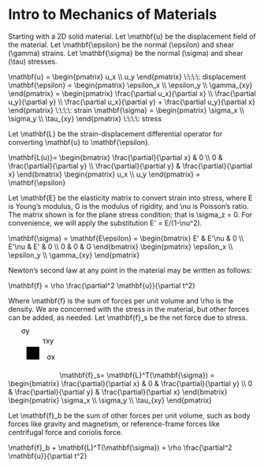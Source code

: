 # Intro to Mechanics of Materials

Starting with a 2D solid material.  Let <la-tex>\mathbf{u}</la-tex> be the displacement field of the material.  Let <la-tex>\mathbf{\epsilon}</la-tex> be the normal <la-tex>(\epsilon)</la-tex> and shear <la-tex>(\gamma)</la-tex> strains.  Let <la-tex>\mathbf{\sigma}</la-tex> be the normal <la-tex>(\sigma)</la-tex> and shear <la-tex>(\tau)</la-tex> stresses.

<la-tex display="block">
\mathbf{u} = 
\begin{pmatrix}
  u_x \\ u_y
\end{pmatrix} \:\:\:\: displacement
</la-tex>

<la-tex display="block">
\mathbf{\epsilon} =
\begin{pmatrix}
  \epsilon_x \\ \epsilon_y \\ \gamma_{xy}
\end{pmatrix} =
\begin{pmatrix}
  \frac{\partial u_x}{\partial x} \\
  \frac{\partial u_y}{\partial y} \\
  \frac{\partial u_x}{\partial y} +
  \frac{\partial u_y}{\partial x}
\end{pmatrix} \:\:\:\: strain
</la-tex>

<la-tex display="block">
  \mathbf{\sigma} =
  \begin{pmatrix}
    \sigma_x \\ \sigma_y \\ \tau_{xy}
  \end{pmatrix} \:\:\:\: stress
</la-tex>

Let <la-tex>\mathbf{L}</la-tex> be the strain-displacement differential operator for converting <la-tex>\mathbf{u}</la-tex> to <la-tex>\mathbf{\epsilon}</la-tex>.

<la-tex display="block">
\mathbf{L(u)}=
\begin{bmatrix}
  \frac{\partial}{\partial x} & 0 \\
  0 & \frac{\partial}{\partial y} \\
  \frac{\partial}{\partial y} &
  \frac{\partial}{\partial x}
\end{bmatrix}
\begin{pmatrix}
  u_x \\ u_y
\end{pmatrix}
= \mathbf{\epsilon}
</la-tex>

Let <la-tex>\mathbf{E}</la-tex> be the elasticity matrix to convert strain into stress, where <la-tex>E</la-tex> is Young’s modulus, <la-tex>G</la-tex> is the modulus of rigidity, and <la-tex>\nu</la-tex> is Poisson’s ratio.  The matrix shown is for the plane stress condition; that is <la-tex>\sigma_z = 0</la-tex>.  For convenience, we will apply the substitution <la-tex>E' = E/(1-\nu^2)</la-tex>.

<la-tex display="block">
  \mathbf{\sigma} =
  \mathbf{E\epsilon} =
  \begin{bmatrix}
    E' & E'\nu & 0 \\
    E'\nu & E' & 0 \\
    0 & 0 & G
  \end{bmatrix}
  \begin{pmatrix}
    \epsilon_x \\ \epsilon_y \\ \gamma_{xy}
  \end{pmatrix}
</la-tex>

Newton’s second law at any point in the material may be written as follows:

<la-tex display="block">
  \mathbf{f} = \rho
  \frac{\partial^2 \mathbf{u}}{\partial t^2}
</la-tex>

Where <la-tex>\mathbf{f}</la-tex> is the sum of forces per unit volume and <la-tex>\rho</la-tex> is the density.  We are concerned with the stress in the material, but other forces can be added, as needed.  Let <la-tex>\mathbf{f}_s</la-tex> be the net force due to stress.
  
<svg width="100" height="100">
  <defs>
    <marker id="arrow" markerWidth="6" markerHeight="4" refX="4" refY="2" orient="auto-start-reverse">
      <path d="M 0 0 L 6 2 L 0 4 z" />
    </marker>
  </defs>
  <polygon points="37,37 63,37 63,63 37,63" />
  <text x="43" y="10" text-anchor="end" >
    σ<tspan class="subscript">y</tspan>
  </text>
  <text x="95" y="63" text-anchor="end" >
    σ<tspan class="subscript">x</tspan>
  </text>
  <text x="70" y="30" text-anchor="start" >
    τ<tspan class="subscript">xy</tspan>
  </text>
  <line x1="50" y1="30" x2="50" y2="10" class="arrow" />
  <line x1="50" y1="70" x2="50" y2="90" class="arrow" />
  <line x1="30" y1="50" x2="10" y2="50" class="arrow" />
  <line x1="70" y1="50" x2="90" y2="50" class="arrow" />
  <line x1="40" y1="32" x2="60" y2="32" class="arrow" />
  <line x1="60" y1="68" x2="40" y2="68" class="arrow" />
  <line x1="32" y1="40" x2="32" y2="60" class="arrow" />
  <line x1="68" y1="60" x2="68" y2="40" class="arrow" />
</svg>

<la-tex display="block">
  \mathbf{f}_s=
  \mathbf{L}^T(\mathbf{\sigma}) =
  \begin{bmatrix}
    \frac{\partial}{\partial x} & 0 & \frac{\partial}{\partial y} \\
    0 & \frac{\partial}{\partial y} & \frac{\partial}{\partial x}
  \end{bmatrix}
  \begin{pmatrix}
    \sigma_x \\
    \sigma_y \\
    \tau_{xy}
  \end{pmatrix}
</la-tex>

Let <la-tex>\mathbf{f}_b</la-tex> be the sum of other forces per unit volume, such as body forces like  gravity and magnetism, or reference-frame forces like centrifugal force and coriolis force.

<la-tex display="block">
  \mathbf{f}_b + \mathbf{L}^T(\mathbf{\sigma}) =
  \rho \frac{\partial^2 \mathbf{u}}{\partial t^2}
</la-tex>
